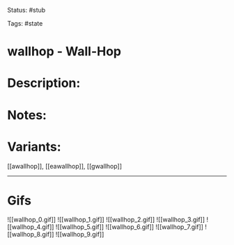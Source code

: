 Status: #stub 

Tags: #state

# wallhop - Wall-Hop
# Description:


# Notes:


# Variants:
[[awallhop]], [[eawallhop]], [[gwallhop]]

___
# Gifs
![[wallhop_0.gif]]
![[wallhop_1.gif]]
![[wallhop_2.gif]]
![[wallhop_3.gif]]
![[wallhop_4.gif]]
![[wallhop_5.gif]]
![[wallhop_6.gif]]
![[wallhop_7.gif]]
![[wallhop_8.gif]]
![[wallhop_9.gif]]